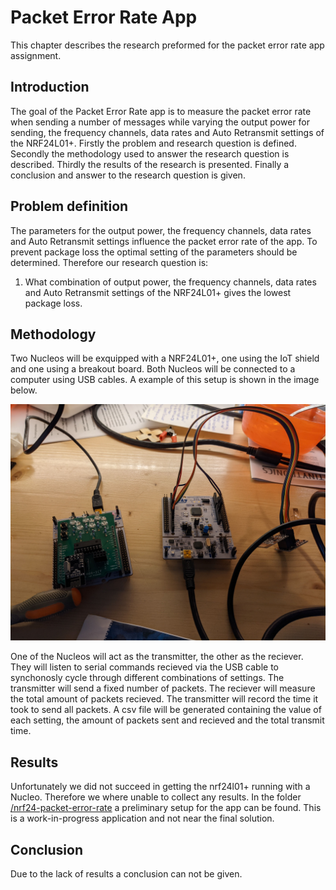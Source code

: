 # Packet Error Rate App

This chapter describes the research preformed for the packet error rate app assignment.

## Introduction

The goal of the Packet Error Rate app is to measure the packet error rate when sending a number of messages while varying the output power for sending, the frequency channels, data rates and Auto Retransmit settings of the NRF24L01+. Firstly the problem and research question is defined. Secondly the methodology used to answer the research question is described. Thirdly the results of the research is presented. Finally a conclusion and answer to the research question is given.

## Problem definition

The parameters for the output power, the frequency channels, data rates and Auto Retransmit settings influence the packet error rate of the app. To prevent package loss the optimal setting of the parameters should be determined. Therefore our research question is:

1. What combination of output power, the frequency channels, data rates and Auto Retransmit settings of the NRF24L01+ gives the lowest package loss.

## Methodology

Two Nucleos will be exquipped with a NRF24L01+, one using the IoT shield and one using a breakout board. Both Nucleos will be connected to a computer using USB cables. A example of this setup is shown in the image below.

![Nucleos-with-nrf24.jpg](img/Nucleos-with-nrf24.jpg)

One of the Nucleos will act as the transmitter, the other as the reciever. They will listen to serial commands recieved via the USB cable to synchonosly cycle through different combinations of settings. The transmitter will send a fixed number of packets. The reciever will measure the total amount of packets recieved. The transmitter will record the time it took to send all packets. A csv file will be generated containing the value of each setting, the amount of packets sent and recieved and the total transmit time.

## Results

Unfortunately we did not succeed in getting the nrf24l01+ running with a Nucleo. Therefore we where unable to collect any results. In the folder [/nrf24-packet-error-rate](https://github.com/RubenSmit/wireless-communication/tree/main/nrf24-packet-error-rate/PacketErrorRAte) a preliminary setup for the app can be found. This is a work-in-progress application and not near the final solution.

## Conclusion

Due to the lack of results a conclusion can not be given.
